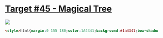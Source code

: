 # [Target #45 - Magical Tree](https://cssbattle.dev/play/45)

![](https://cssbattle.dev/targets/45.png)

```HTML
<style>html{margin:0 155 180;color:1A4341;background:#1a4341;box-shadow:0 0 0 30px#998235,0 0 0 60px,0 0 0 90px#f3ac3c,0 0 0 120px,0 0 0 150px#998235;clip-path:inset(-2in -90px)}*>*{margin:0 30 -190;background:#f3ac3c
```